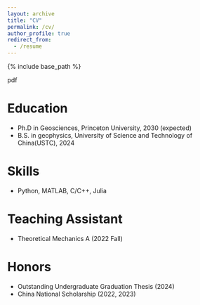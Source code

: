 ```yaml
---
layout: archive
title: "CV"
permalink: /cv/
author_profile: true
redirect_from:
  - /resume
---
```


{% include base_path %}

pdf

Education
====

* Ph.D in Geosciences, Princeton University, 2030 (expected)
* B.S. in geophysics, University of Science and Technology of China(USTC), 2024
  
Skills
====

* Python, MATLAB, C/C++, Julia
  
Teaching Assistant
====

* Theoretical Mechanics A (2022 Fall)
  
Honors
====

* Outstanding Undergraduate Graduation Thesis (2024)
* China National Scholarship (2022, 2023)
